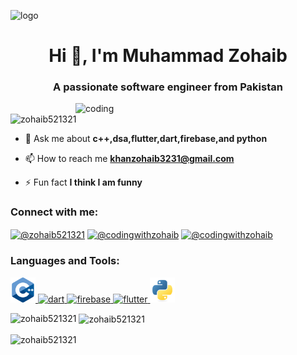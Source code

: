 ![logo](https://firebasestorage.googleapis.com/v0/b/mainecommerce-e9457.appspot.com/o/CnicPDF%2FCoding%20With%20Zohaib.png?alt=media&token=14d91b09-ad36-4dc8-8213-71a260f6bd38)
<h1 align="center">Hi 👋, I'm Muhammad Zohaib</h1>
<h3 align="center">A passionate software engineer from Pakistan</h3>
<img align="right" alt="coding" width="400px" src"https://firebasestorage.googleapis.com/v0/b/mainecommerce-e9457.appspot.com/o/CnicPDF%2FgifDown.gif?alt=media&token=f1191549-39b3-4a95-afbb-5e650a66515f"/>

<p align="left"> <img src="https://komarev.com/ghpvc/?username=zohaib521321&label=Profile%20views&color=0e75b6&style=flat" alt="zohaib521321" /> </p>

- 💬 Ask me about **c++,dsa,flutter,dart,firebase,and python**

- 📫 How to reach me **khanzohaib3231@gmail.com**

- ⚡ Fun fact **I think I am funny**

<h3 align="left">Connect with me:</h3>
<p align="left">
<a href="https://dev.to/@zohaib521321" target="blank"><img align="center" src="https://raw.githubusercontent.com/rahuldkjain/github-profile-readme-generator/master/src/images/icons/Social/devto.svg" alt="@zohaib521321" height="30" width="40" /></a>
<a href="https://instagram.com/@codingwithzohaib" target="blank"><img align="center" src="https://raw.githubusercontent.com/rahuldkjain/github-profile-readme-generator/master/src/images/icons/Social/instagram.svg" alt="@codingwithzohaib" height="30" width="40" /></a>
<a href="https://www.youtube.com/c/@codingwithzohaib" target="blank"><img align="center" src="https://raw.githubusercontent.com/rahuldkjain/github-profile-readme-generator/master/src/images/icons/Social/youtube.svg" alt="@codingwithzohaib" height="30" width="40" /></a>
</p>

<h3 align="left">Languages and Tools:</h3>
<p align="left"> <a href="https://www.w3schools.com/cpp/" target="_blank" rel="noreferrer"> <img src="https://raw.githubusercontent.com/devicons/devicon/master/icons/cplusplus/cplusplus-original.svg" alt="cplusplus" width="40" height="40"/> </a> <a href="https://dart.dev" target="_blank" rel="noreferrer"> <img src="https://www.vectorlogo.zone/logos/dartlang/dartlang-icon.svg" alt="dart" width="40" height="40"/> </a> <a href="https://firebase.google.com/" target="_blank" rel="noreferrer"> <img src="https://www.vectorlogo.zone/logos/firebase/firebase-icon.svg" alt="firebase" width="40" height="40"/> </a> <a href="https://flutter.dev" target="_blank" rel="noreferrer"> <img src="https://www.vectorlogo.zone/logos/flutterio/flutterio-icon.svg" alt="flutter" width="40" height="40"/> </a> <a href="https://www.python.org" target="_blank" rel="noreferrer"> <img src="https://raw.githubusercontent.com/devicons/devicon/master/icons/python/python-original.svg" alt="python" width="40" height="40"/> </a> </p>

<p><img align="left" src="https://github-readme-stats.vercel.app/api/top-langs?username=zohaib521321&show_icons=true&locale=en&layout=compact" alt="zohaib521321" /></p>

<p>&nbsp;<img align="center" src="https://github-readme-stats.vercel.app/api?username=zohaib521321&show_icons=true&locale=en" alt="zohaib521321" /></p>

<p><img align="center" src="https://github-readme-streak-stats.herokuapp.com/?user=zohaib521321&" alt="zohaib521321" /></p>

